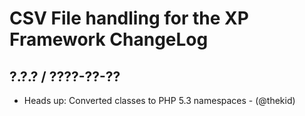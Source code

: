 CSV File handling for the XP Framework ChangeLog
========================================================================

## ?.?.? / ????-??-??

* Heads up: Converted classes to PHP 5.3 namespaces - (@thekid)

